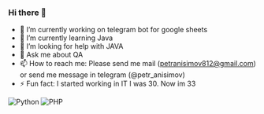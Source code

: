 ### Hi there 👋



- 🔭 I’m currently working on telegram bot for google sheets
- 🌱 I’m currently learning Java
- 🤔 I’m looking for help with JAVA
- 💬 Ask me about QA
- 📫 How to reach me: Please send me mail (petranisimov812@gmail.com) or send me message in telegram (@petr_anisimov)
- ⚡ Fun fact: I started working in IT I was 30. Now im 33


![Python](https://img.shields.io/badge/-Python-00519C?style=flat-square&logo=Python)
![PHP](https://img.shields.io/badge/-PHP-00519C?style=flat-square&logo=PHP)

